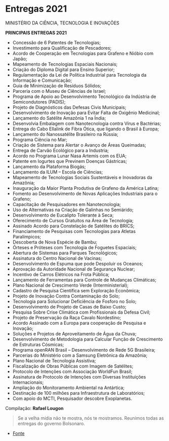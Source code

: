 
# Entregas 2021

MINISTÉRIO DA CIÊNCIA, TECNOLOGIA E INOVAÇÕES

**PRINCIPAIS ENTREGAS 2021**

 - Concessão de 6 Patentes de Tecnologias;
 - Investimento para Qualificação de Pescadores;
 - Acordo de Cooperação em Tecnologias para Grafeno e Nióbio com Japão;
 - Mapeamento de Tecnologias Espaciais Nacionais;
 - Criação do Diploma Digital para Ensino Superior;
 - Regulamentação da Lei de Política Industrial para Tecnologia da Informação e Comunicação;
 - Guia de Minimização de Resíduos Sólidos;
 - Parceria com o Museu de Ciências de Israel;
 - Programa de Apoio ao Desenvolvimento Tecnológico da Indústria de Semicondutores (PADIS);
 - Projeto de Diagnósticos das Defesas Civis Municipais;
 - Desenvolvimento de Inovação para Evitar Falta de Oxigênio Medicinal;
 - Lançamento do Satélite Amazônia 1 na Índia;
 - Desenvolvia Embalagem com Nanotecnologia contra Vírus e Bactérias;
 - Entrega do Cabo Ellalink de Fibra Ótica, que ligando o Brasil à Europa;
 - Lançamento do Nanossatélite Brasileiro na Rússia;
 - Programa Ciência no Mar;
 - Criação de Sistema para Alertar o Avanço de Áreas Queimadas;
 - Entrega de Carvão Ecológico para a Industria;
 - Acordo no Programa Lunar Nasa Artemis com os EUA;
 - Patente em Iogurtes que Previnem Doenças Gástricas;
 - Lançamento da Plataforma Biogás;
 - Lançamento da ILUM – Escola de Ciências;
 - Mapeamento de Tecnologias Sociais Sustentáveis e Inovadoras da Amazônia;
 - Inauguração da Maior Planta Produtiva de Grafeno da América Latina;
 - Fomento ao Desenvolvimento de Novas Aplicações Industriais para o Grafeno;
 - Capacitação de Pesquisadores em Nanotecnologia;
 - Uso de Alternativas na Criação de Galinhas no Semiárido;
 - Desenvolvimento de Eucalipto Tolerante à Seca;
 - Oferecimento de Cursos Gratuitos na Área de Tecnologia;
 - Assinado Acordo para Constelação de Satélites do BRICS;
 - Financiamento de Pesquisas com Tecnologias para Atletas Paralímpicos;
 - Descoberta de Nova Espécie de Bambu;
 - Órteses e Próteses com Tecnologia de Foguetes Espaciais;
 - Abertura de Sistemas para Parques Tecnológicos;
 - Assinatura do Centro Nacional de Vacinas;
 - Desenvolvimento de Espuma que pode Despoluir os Oceanos;
 - Aprovação da Autoridade Nacional de Segurança Nuclear;
 - Incentivo de Carros Elétricos na Frota Pública;
 - Lançamento de Ferramentas para Controle de Mudanças Climáticas;
 - Plano Nacional de Crescimento Verde (Interministerial);
 - Cadastro de Pesquisa Cientifica sem Exploração Econômica;
 - Projeto de Inovação Contra Contaminação do Solo;
 - Tecnologia para Solucionar Deficiência de Fosforo no Solo;
 - Desenvolvimento de Projeto de Casas de Baixo Custo;
 - Pesquisa Sobre Crise Climática com Profissionais da Defesa Civil;
 - Projeto de Preservação da Raça Cavalo Nordestino;
 - Acordo Assinado com a Europa para cooperação de Pesquisa e Inovação;
 - Soluções e Projetos de Aproveitamento de Água da Chuva;
 - Desenvolvimento de Metodologia para Calcular Função de Crescimento de Estruturas Cósmicas;
 - Programa openRAN Brasil – Desenvolvimento de Rede 5G Brasileira;
 - Parcerias do Ministério com a Samsung Eletrônica da Amazônia;
 - Plano Nacional de Tecnologia Assistiva;
 - Fiscalização de Obras Públicas com Imagem de Satélites;
 - Protocolo de Intenções com Associação WorldFun Brasil;
 - Assinatura de Protocolo de Intenções com Diversas Instituições Internacionais;
 - Ampliação do Monitoramento Ambiental na Antártica;
 - Destinação de 100 milhões para Infraestrutura de Laboratórios;
 - Com apoio do MCTI, Pesquisador descobre Exoplanetas.

Compilação: **Rafael Lougon**

> Se a velha mídia não te mostra, nós te mostramos. Reunimos todas as entregas do governo Bolsonaro.

 - [Fonte](https://www.entregasdogoverno.com/2022/02/ministerio-da-ciencia-tecnologia-e.html)